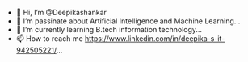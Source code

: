 - 👋 Hi, I’m @Deepikashankar
- 👀 I’m passinate about Artificial Intelligence and Machine Learning...
- 🌱 I’m currently learning B.tech information technology...
- 📫 How to reach me  https://www.linkedin.com/in/deepika-s-it-942505221/...

<!---
Deepikashankar/Deepikashankar is a ✨ special ✨ repository because its `README.md` (this file) appears on your GitHub profile.
You can click the Preview link to take a look at your changes.
--->
